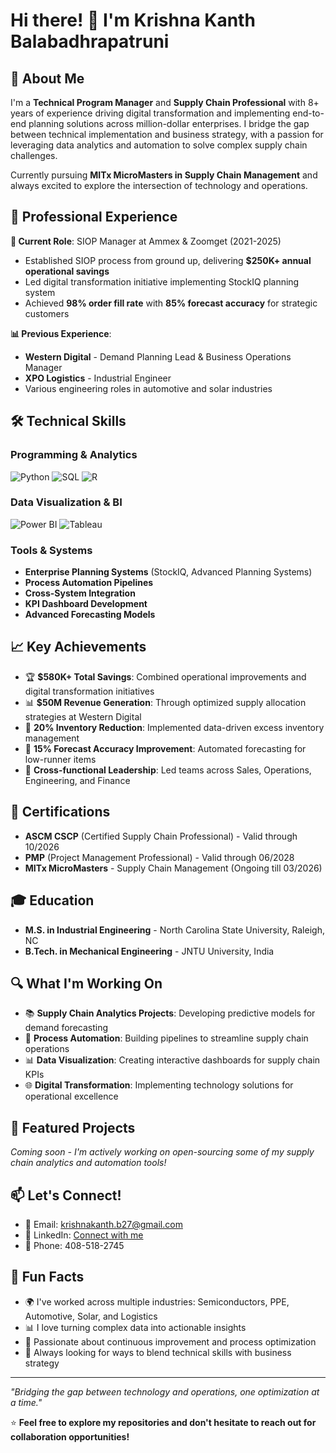 # Hi there! 👋 I'm Krishna Kanth Balabadhrapatruni

## 🚀 About Me

I'm a **Technical Program Manager** and **Supply Chain Professional** with 8+ years of experience driving digital transformation and implementing end-to-end planning solutions across million-dollar enterprises. I bridge the gap between technical implementation and business strategy, with a passion for leveraging data analytics and automation to solve complex supply chain challenges.

Currently pursuing **MITx MicroMasters in Supply Chain Management** and always excited to explore the intersection of technology and operations.

## 💼 Professional Experience

**🎯 Current Role**: SIOP Manager at Ammex & Zoomget (2021-2025)
- Established SIOP process from ground up, delivering **$250K+ annual operational savings**
- Led digital transformation initiative implementing StockIQ planning system
- Achieved **98% order fill rate** with **85% forecast accuracy** for strategic customers

**📊 Previous Experience**: 
- **Western Digital** - Demand Planning Lead & Business Operations Manager
- **XPO Logistics** - Industrial Engineer
- Various engineering roles in automotive and solar industries

## 🛠️ Technical Skills

### Programming & Analytics
![Python](https://img.shields.io/badge/-Python-3776AB?style=flat&logo=python&logoColor=white)
![SQL](https://img.shields.io/badge/-SQL-4479A1?style=flat&logo=postgresql&logoColor=white)
![R](https://img.shields.io/badge/-R-276DC3?style=flat&logo=r&logoColor=white)

### Data Visualization & BI
![Power BI](https://img.shields.io/badge/-Power%20BI-F2C811?style=flat&logo=powerbi&logoColor=black)
![Tableau](https://img.shields.io/badge/-Tableau-E97627?style=flat&logo=tableau&logoColor=white)

### Tools & Systems
- **Enterprise Planning Systems** (StockIQ, Advanced Planning Systems)
- **Process Automation Pipelines**
- **Cross-System Integration**
- **KPI Dashboard Development**
- **Advanced Forecasting Models**

## 📈 Key Achievements

- 🏆 **$580K+ Total Savings**: Combined operational improvements and digital transformation initiatives
- 📊 **$50M Revenue Generation**: Through optimized supply allocation strategies at Western Digital
- 🎯 **20% Inventory Reduction**: Implemented data-driven excess inventory management
- 🚀 **15% Forecast Accuracy Improvement**: Automated forecasting for low-runner items
- 👥 **Cross-functional Leadership**: Led teams across Sales, Operations, Engineering, and Finance

## 🏅 Certifications

- **ASCM CSCP** (Certified Supply Chain Professional) - Valid through 10/2026
- **PMP** (Project Management Professional) - Valid through 06/2028
- **MITx MicroMasters** - Supply Chain Management (Ongoing till 03/2026)

## 🎓 Education

- **M.S. in Industrial Engineering** - North Carolina State University, Raleigh, NC
- **B.Tech. in Mechanical Engineering** - JNTU University, India

## 🔍 What I'm Working On

- 📚 **Supply Chain Analytics Projects**: Developing predictive models for demand forecasting
- 🤖 **Process Automation**: Building pipelines to streamline supply chain operations  
- 📊 **Data Visualization**: Creating interactive dashboards for supply chain KPIs
- 🌐 **Digital Transformation**: Implementing technology solutions for operational excellence

## 🌟 Featured Projects

*Coming soon - I'm actively working on open-sourcing some of my supply chain analytics and automation tools!*

## 📫 Let's Connect!

- 📧 Email: krishnakanth.b27@gmail.com
- 💼 LinkedIn: [Connect with me](https://linkedin.com/in/krishnakanth-balabadhrapatruni)
- 📱 Phone: 408-518-2745

## 💭 Fun Facts

- 🌍 I've worked across multiple industries: Semiconductors, PPE, Automotive, Solar, and Logistics
- 📊 I love turning complex data into actionable insights
- 🔄 Passionate about continuous improvement and process optimization
- 🎯 Always looking for ways to blend technical skills with business strategy

---

*"Bridging the gap between technology and operations, one optimization at a time."*

⭐ **Feel free to explore my repositories and don't hesitate to reach out for collaboration opportunities!**
